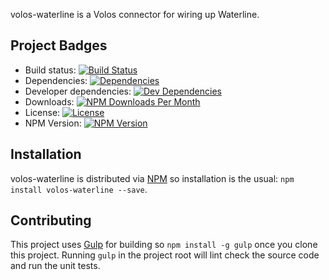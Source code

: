 volos-waterline is a Volos connector for wiring up Waterline.

## Project Badges

* Build status: [![Build Status](https://travis-ci.org/apigee-127/volos-waterline.svg)](https://travis-ci.org/apigee-127/volos-waterline)
* Dependencies: [![Dependencies](https://david-dm.org/apigee-127/volos-waterline.svg)](https://david-dm.org/apigee-127/volos-waterline)
* Developer dependencies: [![Dev Dependencies](https://david-dm.org/apigee-127/volos-waterline/dev-status.svg)](https://david-dm.org/apigee-127/volos-waterline#info=devDependencies&view=table)
* Downloads: [![NPM Downloads Per Month](http://img.shields.io/npm/dm/volos-waterline.svg?style=flat)](https://www.npmjs.org/package/volos-waterline)
* License: [![License](http://img.shields.io/npm/l/volos-waterline.svg?style=flat)](https://github.com/apigee-127/volos-waterline/blob/master/LICENSE)
* NPM Version: [![NPM Version](http://img.shields.io/npm/v/volos-waterline.svg?style=flat)](https://www.npmjs.org/package/volos-waterline)

## Installation

volos-waterline is distributed via [NPM][npm] so installation is the usual: `npm install volos-waterline --save`.

## Contributing

This project uses [Gulp][gulp] for building so `npm install -g gulp` once you clone this project.  Running `gulp` in the
project root will lint check the source code and run the unit tests.

[gulp]: http://gulpjs.com/
[npm]: https://www.npmjs.org/
